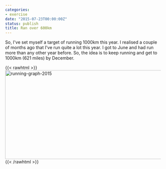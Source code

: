 ```yaml
---
categories:
- exercise
date: "2015-07-23T00:00:00Z"
status: publish
title: Ran over 600km
---
```

So, I've set myself a target of running 1000km this year. I realised a couple of months ago that I've run quite a lot this year. <!--more-->I got to June and had run more than any other year before. So, the idea is to keep running and get to 1000km (621 miles) by December.

{{< rawhtml >}}
<a data-flickr-embed="true" href="https://www.flickr.com/photos/kabads/19761324618/in/datetaken-public/" title="running-graph-2015"><img src="https://farm1.staticflickr.com/507/19761324618_0c0f3c1fa0_z.jpg" width="519" height="287" alt="running-graph-2015"></a><script async src="//embedr.flickr.com/assets/client-code.js" charset="utf-8"></script>
{{< /rawhtml >}}
